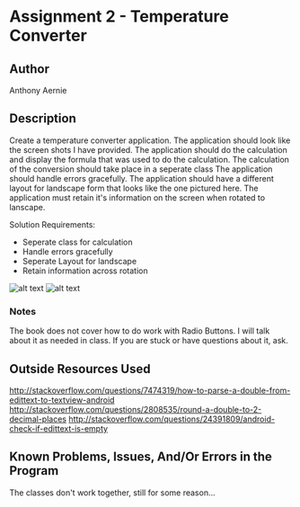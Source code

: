 # Assignment 2 - Temperature Converter

## Author

Anthony Aernie

## Description

Create a temperature converter application.
The application should look like the screen shots I have provided.
The application should do the calculation and display the formula that was used to do the calculation.
The calculation of the conversion should take place in a seperate class
The application should handle errors gracefully.
The application should have a different layout for landscape form that looks like the one pictured here.
The application must retain it's information on the screen when rotated to lanscape.

Solution Requirements:

* Seperate class for calculation
* Handle errors gracefully
* Seperate Layout for landscape
* Retain information across rotation

![alt text](http://barnesbrothers.homeserver.com/cis298/assignmentImages/assignment2a.jpg "Application Portrait Layout")
![alt text](http://barnesbrothers.homeserver.com/cis298/assignmentImages/assignment2b.jpg "Application Landscape Layout")
### Notes

The book does not cover how to do work with Radio Buttons. I will talk about it as needed in class. If you are stuck or have questions about it, ask.

## Outside Resources Used
http://stackoverflow.com/questions/7474319/how-to-parse-a-double-from-edittext-to-textview-android
http://stackoverflow.com/questions/2808535/round-a-double-to-2-decimal-places
http://stackoverflow.com/questions/24391809/android-check-if-edittext-is-empty

## Known Problems, Issues, And/Or Errors in the Program

The classes don't work together, still for some reason...
